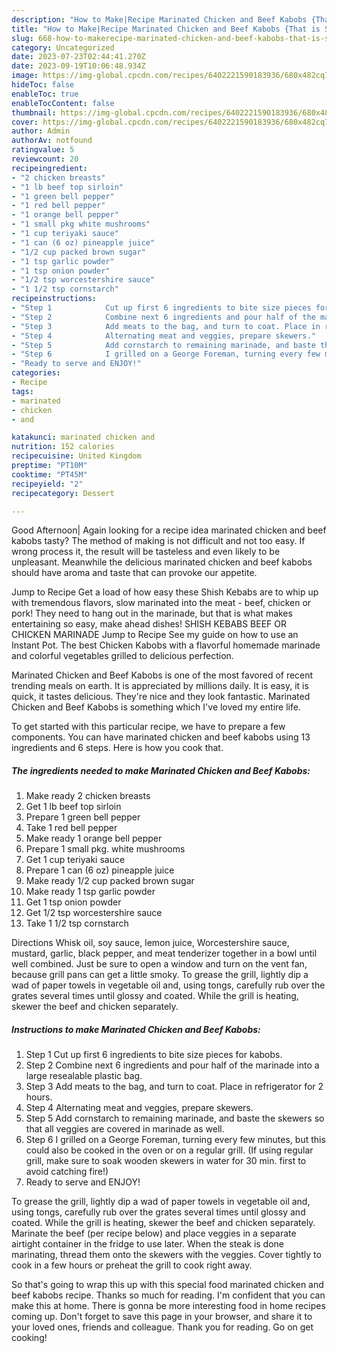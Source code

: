 ```yaml
---
description: "How to Make|Recipe Marinated Chicken and Beef Kabobs {That is Special"
title: "How to Make|Recipe Marinated Chicken and Beef Kabobs {That is Special"
slug: 668-how-to-makerecipe-marinated-chicken-and-beef-kabobs-that-is-special
category: Uncategorized
date: 2023-07-23T02:44:41.270Z
date: 2023-09-19T10:06:48.934Z
image: https://img-global.cpcdn.com/recipes/6402221590183936/680x482cq70/marinated-chicken-and-beef-kabobs-recipe-main-photo.jpg
hideToc: false
enableToc: true
enableTocContent: false
thumbnail: https://img-global.cpcdn.com/recipes/6402221590183936/680x482cq70/marinated-chicken-and-beef-kabobs-recipe-main-photo.jpg
cover: https://img-global.cpcdn.com/recipes/6402221590183936/680x482cq70/marinated-chicken-and-beef-kabobs-recipe-main-photo.jpg
author: Admin
authorAv: notfound
ratingvalue: 5
reviewcount: 20
recipeingredient:
- "2 chicken breasts"
- "1 lb beef top sirloin"
- "1 green bell pepper"
- "1 red bell pepper"
- "1 orange bell pepper"
- "1 small pkg white mushrooms"
- "1 cup teriyaki sauce"
- "1 can (6 oz) pineapple juice"
- "1/2 cup packed brown sugar"
- "1 tsp garlic powder"
- "1 tsp onion powder"
- "1/2 tsp worcestershire sauce"
- "1 1/2 tsp cornstarch"
recipeinstructions:
- "Step 1            Cut up first 6 ingredients to bite size pieces for kabobs."
- "Step 2            Combine next 6 ingredients and pour half of the marinade into a large resealable plastic bag."
- "Step 3            Add meats to the bag, and turn to coat. Place in refrigerator for 2 hours."
- "Step 4            Alternating meat and veggies, prepare skewers."
- "Step 5            Add cornstarch to remaining marinade, and baste the skewers so that all veggies are covered in marinade as well."
- "Step 6            I grilled on a George Foreman, turning every few minutes, but this could also be cooked in the oven or on a regular grill. (If using regular grill, make sure to soak wooden skewers in water for 30 min. first to avoid catching fire!)"
- "Ready to serve and ENJOY!"
categories:
- Recipe
tags:
- marinated
- chicken
- and

katakunci: marinated chicken and 
nutrition: 152 calories
recipecuisine: United Kingdom
preptime: "PT10M"
cooktime: "PT45M"
recipeyield: "2"
recipecategory: Dessert

---
```



Good Afternoon| Again looking for a recipe idea marinated chicken and beef kabobs tasty? The method of making is not difficult and not too easy. If wrong process it, the result will be tasteless and even likely to be unpleasant. Meanwhile the delicious marinated chicken and beef kabobs should have aroma and taste that can provoke our appetite.





Jump to Recipe Get a load of how easy these Shish Kebabs are to whip up with tremendous flavors, slow marinated into the meat - beef, chicken or pork! They need to hang out in the marinade, but that is what makes entertaining so easy, make ahead dishes! SHISH KEBABS BEEF OR CHICKEN MARINADE Jump to Recipe See my guide on how to use an Instant Pot. The best Chicken Kabobs with a flavorful homemade marinade and colorful vegetables grilled to delicious perfection.

Marinated Chicken and Beef Kabobs is one of the most favored of recent trending meals on earth. It is appreciated by millions daily. It is easy, it is quick, it tastes delicious. They're nice and they look fantastic. Marinated Chicken and Beef Kabobs is something which I've loved my entire life.


To get started with this particular recipe, we have to prepare a few components. You can have marinated chicken and beef kabobs using 13 ingredients and 6 steps. Here is how you cook that.

<!--inarticleads1-->

##### The ingredients needed to make Marinated Chicken and Beef Kabobs:

1. Make ready 2 chicken breasts
1. Get 1 lb beef top sirloin
1. Prepare 1 green bell pepper
1. Take 1 red bell pepper
1. Make ready 1 orange bell pepper
1. Prepare 1 small pkg. white mushrooms
1. Get 1 cup teriyaki sauce
1. Prepare 1 can (6 oz) pineapple juice
1. Make ready 1/2 cup packed brown sugar
1. Make ready 1 tsp garlic powder
1. Get 1 tsp onion powder
1. Get 1/2 tsp worcestershire sauce
1. Take 1 1/2 tsp cornstarch


Directions Whisk oil, soy sauce, lemon juice, Worcestershire sauce, mustard, garlic, black pepper, and meat tenderizer together in a bowl until well combined. Just be sure to open a window and turn on the vent fan, because grill pans can get a little smoky. To grease the grill, lightly dip a wad of paper towels in vegetable oil and, using tongs, carefully rub over the grates several times until glossy and coated. While the grill is heating, skewer the beef and chicken separately. 

<!--inarticleads2-->

##### Instructions to make Marinated Chicken and Beef Kabobs:

1. Step 1            Cut up first 6 ingredients to bite size pieces for kabobs.
1. Step 2            Combine next 6 ingredients and pour half of the marinade into a large resealable plastic bag.
1. Step 3            Add meats to the bag, and turn to coat. Place in refrigerator for 2 hours.
1. Step 4            Alternating meat and veggies, prepare skewers.
1. Step 5            Add cornstarch to remaining marinade, and baste the skewers so that all veggies are covered in marinade as well.
1. Step 6            I grilled on a George Foreman, turning every few minutes, but this could also be cooked in the oven or on a regular grill. (If using regular grill, make sure to soak wooden skewers in water for 30 min. first to avoid catching fire!)
1. Ready to serve and ENJOY!

To grease the grill, lightly dip a wad of paper towels in vegetable oil and, using tongs, carefully rub over the grates several times until glossy and coated. While the grill is heating, skewer the beef and chicken separately. Marinate the beef (per recipe below) and place veggies in a separate airtight container in the fridge to use later. When the steak is done marinating, thread them onto the skewers with the veggies. Cover tightly to cook in a few hours or preheat the grill to cook right away. 

So that's going to wrap this up with this special food marinated chicken and beef kabobs recipe. Thanks so much for reading. I'm confident that you can make this at home. There is gonna be more interesting food in home recipes coming up. Don't forget to save this page in your browser, and share it to your loved ones, friends and colleague. Thank you for reading. Go on get cooking!
